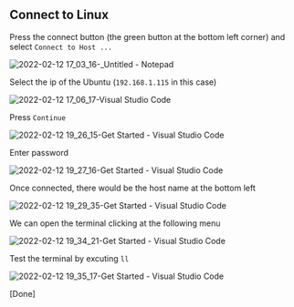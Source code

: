 ## Connect to Linux

Press the connect button (the green button at the bottom left corner) and select `Connect to Host ...`

![2022-02-12 17_03_16-_Untitled - Notepad](https://user-images.githubusercontent.com/55657279/153706763-efaa8587-2ecb-4a22-ac0b-ebf60bfe6a3f.png)

Select the ip of the Ubuntu (`192.168.1.115` in this case)

![2022-02-12 17_06_17-Visual Studio Code](https://user-images.githubusercontent.com/55657279/153706819-63a621bd-5b7e-47d2-b1d8-c21480b7598b.png)

Press `Continue`

![2022-02-12 19_26_15-Get Started - Visual Studio Code](https://user-images.githubusercontent.com/55657279/153712102-5c18626f-ba2f-4f35-86f1-23a4396c4bae.png)

Enter password

![2022-02-12 19_27_16-Get Started - Visual Studio Code](https://user-images.githubusercontent.com/55657279/153712205-41354083-fe33-4b3d-9d37-e71cbae409ad.png)

Once connected, there would be the host name at the bottom left

![2022-02-12 19_29_35-Get Started - Visual Studio Code](https://user-images.githubusercontent.com/55657279/153712214-cf45938e-e829-45e1-a946-0794570f576f.png)

We can open the terminal clicking at the following menu

![2022-02-12 19_34_21-Get Started - Visual Studio Code](https://user-images.githubusercontent.com/55657279/153712246-60963197-b55e-41e0-96be-4edc3b5fe893.png)

Test the terminal by excuting `ll`

![2022-02-12 19_35_17-Get Started - Visual Studio Code](https://user-images.githubusercontent.com/55657279/153712277-1c34919d-1cad-4a1b-985f-1f21f7b87a8f.png)

[Done]
